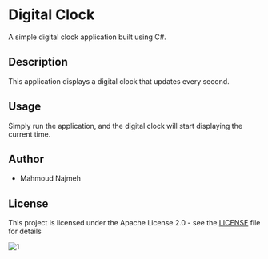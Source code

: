 # Digital Clock

A simple digital clock application built using C#.

## Description

This application displays a digital clock that updates every second.

## Usage

Simply run the application, and the digital clock will start displaying the current time.

## Author

- Mahmoud Najmeh

## License

This project is licensed under the Apache License 2.0 - see the [LICENSE](LICENSE) file for details

![1](https://github.com/MN10101/digitalclock/assets/78208459/eb9003bf-f346-4a4e-baf3-f00e471335f0)
